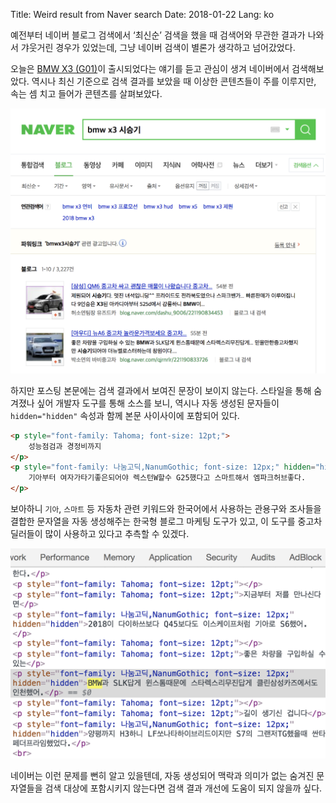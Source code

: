 Title: Weird result from Naver search
Date: 2018-01-22
Lang: ko

예전부터 네이버 블로그 검색에서 ‘최신순’ 검색을 했을 때 검색어와 무관한 결과가 나와서 갸웃거린 경우가 있었는데, 그냥 네이버 검색이 별론가 생각하고 넘어갔었다.

오늘은 [BMW X3 (G01)](https://en.wikipedia.org/wiki/BMW_X3#Third_generation_(G01;_2018%E2%80%93present))이 출시되었다는 얘기를 듣고 관심이 생겨 네이버에서 검색해보았다.
역시나 최신 기준으로 검색 결과를 보았을 때 이상한 콘텐츠들이 주를 이루지만, 속는 셈 치고 들어가 콘텐츠를 살펴보았다.

![Search result](./images/2018-01/weird-naver-search-01.png)

하지만 포스팅 본문에는 검색 결과에서 보여진 문장이 보이지 않는다.
스타일을 통해 숨겨졌나 싶어 개발자 도구를 통해 소스를 보니, 역시나 자동 생성된 문자들이 `hidden="hidden"` 속성과 함께 본문 사이사이에 포함되어 있다.

```html
<p style="font-family: Tahoma; font-size: 12pt;">
    성능점검과 경정비까지
</p>
<p style="font-family: 나눔고딕,NanumGothic; font-size: 12px;" hidden="hidden">
    기아부터 여자가타기좋은되어야 렉스턴W할수 G25했다고 스마트해서 엠파크허브좋다.
</p>
```

보아하니 `기아`, `스마트` 등 자동차 관련 키워드와 한국어에서 사용하는 관용구와 조사들을 결합한 문자열을 자동 생성해주는 한국형 블로그 마케팅 도구가 있고, 이 도구를 중고차 딜러들이 많이 사용하고 있다고 추측할 수 있겠다.

![hidden attributes](./images/2018-01/weird-naver-search-02.png)

네이버는 이런 문제를 뻔히 알고 있을텐데, 자동 생성되어 맥락과 의미가 없는 숨겨진 문자열들을 검색 대상에 포함시키지 않는다면 검색 결과 개선에 도움이 되지 않을까 싶다.
